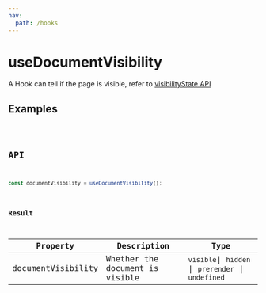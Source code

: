 ```yaml
---
nav:
  path: /hooks
---
```


# useDocumentVisibility

A Hook can tell if the page is visible, refer to [visibilityState API](https://developer.mozilla.org/docs/Web/API/Document/visibilityState)

## Examples

<code src="./demo/demo1.tsx" />

## API

```typescript
const documentVisibility = useDocumentVisibility();
```

### Result

| Property           | Description                     | Type                                               |
| ------------------ | ------------------------------- | -------------------------------------------------- |
| documentVisibility | Whether the document is visible | `visible`\| `hidden` \| `prerender` \| `undefined` |
